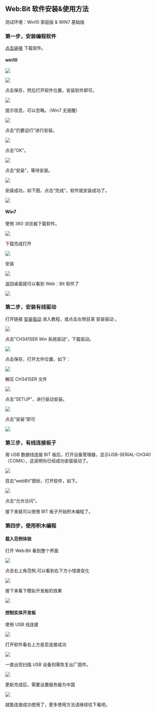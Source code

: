 ## Web:Bit 软件安装&使用方法

测试环境：Win10 家庭版 & WIN7 基础版

### 第一步，安装编程软件 

[点击链接](https://banana-pi.dev/Image/BPI-BIT/WebBitSetup.exe) 下载软件。

#### win10

![](install&use/20190821221729518.png)

![](install&use/20190821221755367.png)

点击保存，然后打开软件位置，安装软件即可。
  
![](install&use/2019082122181136.png)

提示信息，可以忽略。（Win7 无提醒）

![](install&use/20190821221831358.png)

点击“仍要运行”进行安装。

![](install&use/20190821221843878.png)

点击“OK”。

![](install&use/20190821221856411.png)

点击“安装”，等待安装。

![](install&use/20190821221911873.png)

安装成功，如下图，点击“完成”，软件就安装成功了。

![](install&use/2019082122192570.png)

#### Win7

使用 360 浏览器下载软件。

![](install&use/20190826160348541.png)

下载完成打开

![](install&use/2019082616040324.png)

安装

![](install&use/20190826160423616.gif)

返回桌面就可以看到 Web：Bit 软件了

![](install&use/20190826160442604.png)

### 第二步，安装有线驱动

打开链接 [安装驱动](https://bpi-steam-docs.readthedocs.io/zh_CN/latest/bpi-steam/driver.html) 进入教程，或点击左侧目录 安装驱动 。

![](install&use/20190821221938626.png)

点击”CH341SER Win 系统驱动”，下载驱动。

![](install&use/20190821221951728.png)

点击保存，打开文件位置，如下：

![](install&use/20190821222005699.png)

解压 CH341SER 文件

![](install&use/20190821222015105.png)


点击“SETUP”，进行驱动安装。

![](install&use/20190821222033464.png)

点击“安装”即可

![](install&use/20190821222046881.png)

### 第三步，有线连接板子

用 USB 数据线连接 BIT 板后，打开设备管理器，显示USB-SERIAL-CH340（COMX），这说明你已经成功安装驱动了。

![](install&use/20190821222103591.png)

双击“webBit”图标，打开软件，如下。

![](install&use/20190822171849507.png)

点击“允许访问”。

接下来就可以使用 BIT 板子开始积木编程了。

### 第四步，使用积木编程

#### 载入范例体验

打开 Web:Bit 看到整个界面

![](install&use/2019082616050744.png)

点击右上角范例,可以看到右下方小怪兽变化

![](install&use/2019082616051813.gif)

接下来看下模拟开发板的效果

![](install&use/20190826160537525.gif)

#### 控制实体开发板

使用 USB 线连接

![](install&use/20190826160548329.jpg)

打开软件看右上方是否连接成功 

![](install&use/20190826160623634.png)

一直出现扫描 USB 设备则需恢复出厂固件。

![](install&use/20190826160633551.png)

更新完成后，需要设置服务器为中国 

![](install&use/20190826160644567.PNG)

就能连接成功使用了，更多使用方法请继续往下看吧。
